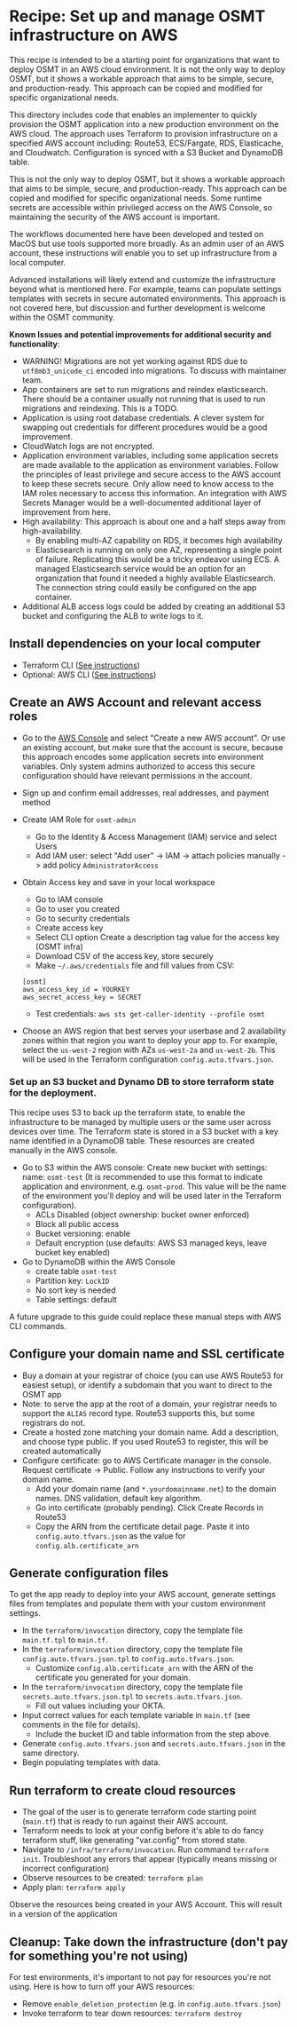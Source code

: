 # Recipe: Set up and manage OSMT infrastructure on AWS

This recipe is intended to be a starting point for organizations that want to deploy OSMT in an AWS cloud environment. It is not the only way to deploy OSMT, but it shows a workable approach that aims to be simple, secure, and production-ready. This approach can be copied and modified for specific organizational needs.

This directory includes code that enables an implementer to quickly provision the OSMT application into a new production environment on the AWS cloud. The approach uses Terraform to provision infrastructure on a specified AWS account including: Route53, ECS/Fargate, RDS, Elasticache, and Cloudwatch. Configuration is synced with a S3 Bucket and DynamoDB table.

This is not the only way to deploy OSMT, but it shows a workable approach that aims to be simple, secure, and production-ready. This approach can be copied and modified for specific organizational needs. Some runtime secrets are accessible within privileged access on the AWS Console, so maintaining the security of the AWS account is important.

The workflows documented here have been developed and tested on MacOS but use tools supported more broadly. As an admin user of an AWS account, these instructions will enable you to set up infrastructure from a local computer.

Advanced installations will likely extend and customize the infrastructure beyond what is mentioned here. For example, teams can populate settings templates with secrets in secure automated environments. This approach is not covered here, but discussion and further development is welcome within the OSMT community.

**Known Issues and potential improvements for additional security and functionality**:

- WARNING! Migrations are not yet working against RDS due to `utf8mb3_unicode_ci` encoded into migrations. To discuss with maintainer team.
- App containers are set to run migrations and reindex elasticsearch. There should be a container usually not running that is used to run migrations and reindexing. This is a TODO.
- Application is using root database credentials. A clever system for swapping out credentials for different procedures would be a good improvement.
- CloudWatch logs are not encrypted.
- Application environment variables, including some application secrets are made available to the application as environment variables. Follow the principles of least privilege and secure access to the AWS account to keep these secrets secure. Only allow need to know access to the IAM roles necessary to access this information. An integration with AWS Secrets Manager would be a well-documented additional layer of improvement from here.
- High availability: This approach is about one and a half steps away from high-availability.
  - By enabling multi-AZ capability on RDS, it becomes high availability
  - Elasticsearch is running on only one AZ, representing a single point of failure. Replicating this would be a tricky endeavor using ECS. A managed Elasticsearch service would be an option for an organization that found it needed a highly available Elasticsearch. The connection string could easily be configured on the app container.
- Additional ALB access logs could be added by creating an additional S3 bucket and configuring the ALB to write logs to it.

## Install dependencies on your local computer

- Terraform CLI ([See instructions](https://developer.hashicorp.com/terraform/tutorials/aws-get-started/install-cli))
- Optional: AWS CLI ([See instructions](https://docs.aws.amazon.com/cli/latest/userguide/getting-started-install.html))

## Create an AWS Account and relevant access roles

- Go to the [AWS Console](https://console.aws.amazon.com/console/home) and select "Create a new AWS account". Or use an existing account, but make sure that the account is secure, because this approach encodes some application secrets into environment variables. Only system admins authorized to access this secure configuration should have relevant permissions in the account.

- Sign up and confirm email addresses, real addresses, and payment method
- Create IAM Role for `osmt-admin`
  - Go to the Identity & Access Management (IAM) service and select Users
  - Add IAM user: select "Add user" -> IAM -> attach policies manually -> add policy `AdministratorAccess`
- Obtain Access key and save in your local workspace

  - Go to IAM console
  - Go to user you created
  - Go to security credentials
  - Create access key
  - Select CLI option
    Create a description tag value for the access key (OSMT infra)
  - Download CSV of the access key, store securely
  - Make `~/.aws/credentials` file and fill values from CSV:

  ```
  [osmt]
  aws_access_key_id = YOURKEY
  aws_secret_access_key = SECRET
  ```

  - Test credentials: `aws sts get-caller-identity --profile osmt`

- Choose an AWS region that best serves your userbase and 2 availability zones within that region you want to deploy your app to. For example, select the `us-west-2` region with AZs `us-west-2a` and `us-west-2b`. This will be used in the Terraform configuration `config.auto.tfvars.json`.

### Set up an S3 bucket and Dynamo DB to store terraform state for the deployment.

This recipe uses S3 to back up the terraform state, to enable the infrastructure to be managed by multiple users or the same user across devices over time. The Terraform state is stored in a S3 bucket with a key name identified in a DynamoDB table. These resources are created manually in the AWS console.

- Go to S3 within the AWS console: Create new bucket with settings:
  name: `osmt-test` (It is recommended to use this format to indicate application and environment, e.g. `osmt-prod`. This value will be the name of the environment you'll deploy and will be used later in the Terraform configuration).
  - ACLs Disabled (object ownership: bucket owner enforced)
  - Block all public access
  - Bucket versioning: enable
  - Default encryption (use defaults: AWS S3 managed keys, leave bucket key enabled)
- Go to DynamoDB within the AWS Console
  - create table `osmt-test`
  - Partition key: `LockID`
  - No sort key is needed
  - Table settings: default

A future upgrade to this guide could replace these manual steps with AWS CLI commands.

## Configure your domain name and SSL certificate

- Buy a domain at your registrar of choice (you can use AWS Route53 for easiest setup), or identify a subdomain that you want to direct to the OSMT app
- Note: to serve the app at the root of a domain, your registrar needs to support the `ALIAS` record type. Route53 supports this, but some registrars do not.
- Create a hosted zone matching your domain name. Add a description, and choose type public. If you used Route53 to register, this will be created automatically
- Configure certificate: go to AWS Certificate manager in the console. Request certificate -> Public. Follow any instructions to verify your domain name.
  - Add your domain name (and `*.yourdomainname.net`) to the domain names. DNS validation, default key algorithm.
  - Go into certificate (probably pending). Click Create Records in Route53
  - Copy the ARN from the certificate detail page. Paste it into `config.auto.tfvars.json` as the value for `config.alb.certificate_arn`

## Generate configuration files

To get the app ready to deploy into your AWS account, generate settings files from templates and populate them with your custom environment settings.

- In the `terraform/invocation` directory, copy the template file `main.tf.tpl` to `main.tf`.
- In the `terraform/invocation` directory, copy the template file `config.auto.tfvars.json.tpl` to `config.auto.tfvars.json`.
  - Customize `config.alb.certificate_arn` with the ARN of the certificate you generated for your domain.
- In the `terraform/invocation` directory, copy the template file `secrets.auto.tfvars.json.tpl` to `secrets.auto.tfvars.json`.
  - Fill out values including your OKTA.
- Input correct values for each template variable in `main.tf` (see comments in the file for details).
  - Include the bucket ID and table information from the step above.
- Generate `config.auto.tfvars.json` and `secrets.auto.tfvars.json` in the same directory.
- Begin populating templates with data.

## Run terraform to create cloud resources

- The goal of the user is to generate terraform code starting point (`main.tf`) that is ready to run against their AWS account.
- Terraform needs to look at your config before it's able to do fancy terraform stuff, like generating "var.config" from stored state.
- Navigate to `/infra/terraform/invocation`. Run command `terraform init`. Troubleshoot any errors that appear (typically means missing or incorrect configuration)
- Observe resources to be created: `terraform plan`
- Apply plan: `terraform apply`

Observe the resources being created in your AWS Account. This will result in a version of the application

## Cleanup: Take down the infrastructure (don't pay for something you're not using)

For test environments, it's important to not pay for resources you're not using. Here is how to turn off your AWS resources:

- Remove `enable_deletion_protection` (e.g. in `config.auto.tfvars.json`)
- Invoke terraform to tear down resources: `terraform destroy`
